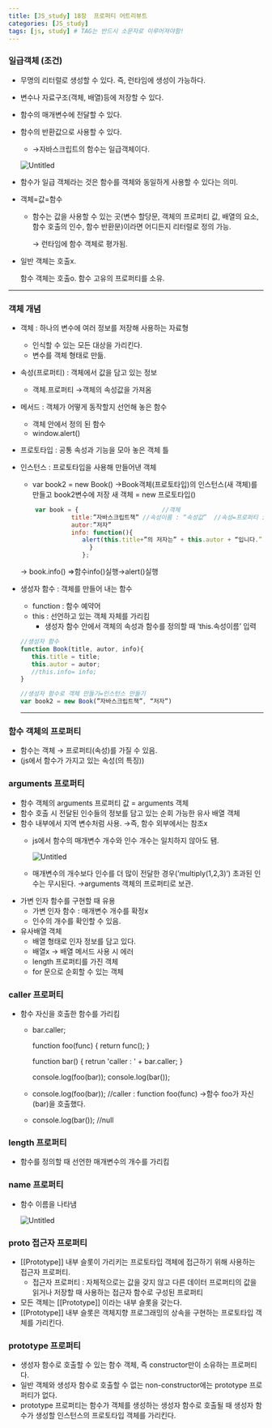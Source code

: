 ```yaml
---
title: [JS_study] 18장  프로퍼티 어트리뷰트
categories: [JS_study]
tags: [js, study] # TAG는 반드시 소문자로 이루어져야함!
---
```


### 일급객체 (조건)

- 무명의 리터럴로 생성할 수 있다. 즉, 런타임에 생성이 가능하다.
- 변수나 자료구조(객체, 배열)등에 저장할 수 있다.
- 함수의 매개변수에 전달할 수 있다.
- 함수의 반환값으로 사용할 수 있다.
    - →자바스크립트의 함수는 일급객체이다.
    
    ![Untitled](https://s3-us-west-2.amazonaws.com/secure.notion-static.com/5b240a8f-229d-4804-9201-f7b7f650bda4/Untitled.png)
    

- 함수가 일급 객체라는 것은 함수를 객체와 동일하게 사용할 수 있다는 의미.
    
    
- 객체=값=함수
    - 함수는 값을 사용할 수 있는 곳(변수 할당문, 객체의 프로퍼티 값, 배열의 요소, 함수 호출의 인수, 함수 반환문)이라면 어디든지 리터럴로 정의 가능.
        
        → 런타임에 함수 객체로 평가됨.
        
- 일반 객체는 호출x.
    
    함수 객체는 호출o. 함수 고유의 프로퍼티를 소유.
    

---

### 객체 개념

- 객체 : 하나의 변수에 여러 정보를 저장해 사용하는 자료형
    - 인식할 수 있는 모든 대상을 가리킨다.
    - 변수를 객체 형태로 만듦.
- 속성(프로퍼티) : 객체에서 값을 담고 있는 정보
    - 객체.프로퍼티 →객체의 속성값을 가져옴
- 메서드 : 객체가 어떻게 동작할지 선언해 놓은 함수
    - 객체 안에서 정의 된 함수
    - window.alert()
    
- 프로토타입 : 공통 속성과 기능을 모아 놓은 객체 틀
- 인스턴스 : 프로토타입을 사용해 만들어낸 객체
    - var book2 = new Book()  →Book객체(프로토타입)의 인스턴스(새 객체)를 만들고 book2변수에 저장
    새 객체 = new 프로토타입()
    
    ```jsx
    	var book = {                       //객체
                  title:”자바스크립트책” //속성이름 : “속성값”  //속성=프로퍼티 : (객체의 상태 데이터)
                  autor:”저자”
                  info: function(){
                     alert(this.title+”의 저자는” + this.autor + “입니다.” ); //메소드 : 객체 안의 함수(객체의 동작)
                       }
    		         };
    ```
    
    → book.info()  ⇒함수info()실행→alert()실행
    
- 생성자 함수 : 객체를 만들어 내는 함수
    - function : 함수 예약어
    - this : 선언하고 있는 객체 자체를 가리킴
        - 생성자 함수 안에서 객체의 속성과 함수를 정의할 때 ‘this.속성이름’ 입력
    
    ```jsx
    //생성자 함수
    function Book(title, autor, info){
       this.title = title;
       this.autor = autor;
       //this.info= info;
    }
    
    //생성자 함수로 객체 만들기=인스턴스 만들기
    var book2 = new Book(”자바스크립트책”, “저자”)
    ```
    
    ---
    

### 함수 객체의 프로퍼티

- 함수는 객체 → 프로퍼티(속성)를 가질 수 있음.
- (js에서 함수가 가지고 있는 속성(의 특징))

### arguments 프로퍼티

- 함수 객체의 arguments 프로퍼티 값 = arguments 객체
- 함수 호출 시 전달된 인수들의 정보를 담고 있는 순회 가능한 유사 배열 객체
- 함수 내부에서 지역 변수처럼 사용. →즉, 함수 외부에서는 참조x
    - js에서 함수의 매개변수 개수와 인수 개수는 일치하지 않아도 됌.
        
        ![Untitled](https://s3-us-west-2.amazonaws.com/secure.notion-static.com/824ab762-1dea-4668-a3d3-23d5de454326/Untitled.png)
        
    - 매개변수의 개수보다 인수를 더 많이 전달한 경우(’multiply(1,2,3)’) 초과된 인수는 무시된다.
    →arguments 객체의 프로퍼티로 보관.
- 가변 인자 함수를 구현할 때 유용
    - 가변 인자 함수 : 매개변수 개수를 확정x
    - 인수의 개수를 확인할 수 있음.
- 유사배열 객체
    - 배열 형태로 인자 정보를 담고 있다.
    - 배열x → 배열 메서드 사용 시 에러
    - length 프로퍼티를 가진 객체
    - for 문으로 순회할 수 있는 객체
    

### caller 프로퍼티

- 함수 자신을 호출한 함수를 가리킴
    - bar.caller;
        
        function foo(func) {
        return func();
        }
        
        function bar() {
        retrun 'caller : ' + bar.caller;
        }
        
        console.log(foo(bar));
        console.log(bar());
        
    - console.log(foo(bar));   //caller : function foo(func) →함수 foo가 자신(bar)을 호출했다.
    - console.log(bar());       //null

### length 프로퍼티

- 함수를 정의할 때 선언한 매개변수의 개수를 가리킴

### name 프로퍼티

- 함수 이름을 나타냄
    
    ![Untitled](https://s3-us-west-2.amazonaws.com/secure.notion-static.com/b184547c-acf7-41e8-88dc-a73724dc91f8/Untitled.png)
    

### __**proto**__ 접근자 프로퍼티

- [[Prototype]] 내부 슬롯이 가리키는 프로토타입 객체에 접근하기 위해 사용하는 접근자 프로퍼티.
    - 접근자 프로퍼티 : 자체적으로는 값을 갖지 않고 다른 데이터 프로퍼티의 값을 읽거나 저장할 때 사용하는 접근자 함수로 구성된 프로퍼티
- 모든 객체는 [[Prototype]] 이라는 내부 슬롯을 갖는다.
- [[Prototype]] 내부 슬롯은 객체지향 프로그래밍의 상속을 구현하는 프로토타입 객체를 가리킨다.

### prototype 프로퍼티

- 생성자 함수로 호출할 수 있는 함수 객체, 즉 constructor만이 소유하는 프로퍼티다.
- 일반 객체와 생성자 함수로 호출할 수 없는 non-constructor에는 prototype 프로퍼티가 없다.
- prototype 프로퍼티는 함수가 객체를 생성하는 생성자 함수로 호출될 때 생성자 함수가 생성할 인스턴스의 프로토타입 객체를 가리킨다.